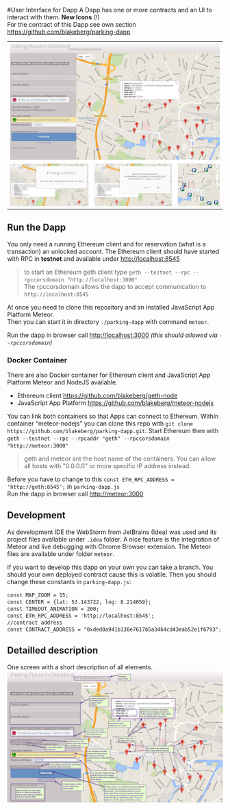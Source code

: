 #User Interface for Dapp
A Dapp has one or more contracts and an UI to interact with them. **New Icons** (!)
<br>For the contract of this Dapp see own section <https://github.com/blakeberg/parking-dapp>

<table>
  <tr>
    <td colspan="3">
      <img src="https://raw.githubusercontent.com/blakeberg/parking-dapp/master/parking-dapp/ressources/pp-overview.png"/>
    </td>
  </tr>
  <tr>
   <td>
    <img src="https://raw.githubusercontent.com/blakeberg/parking-dapp/master/parking-dapp/ressources/pp-modal-message.png"/>
   </td>
   <td>
    <img src="https://raw.githubusercontent.com/blakeberg/parking-dapp/master/parking-dapp/ressources/pp-modal-question.png"/>
   </td>
   <td>
    <img src="https://raw.githubusercontent.com/blakeberg/parking-dapp/master/parking-dapp/ressources/pp-new-icons.png"/>
   </td>
  </tr>
</table>

## Run the Dapp
You only need a running Ethereum client and for reservation (what is a transaction) an unlocked account.
The Ethereum client should have started with RPC in **testnet** and available under <http://localhost:8545>

> to start an Ethereum geth client type `geth --testnet --rpc --rpccorsdomain "http://localhost:3000"`
> <br>The rpccorsdomain allows the dapp to accept communication to `http://localhost:8545`

At once you need to clone this repository and an installed JavaScript App Platform Meteor.
<br>Then you can start it in directory `./parking-dapp` with command `meteor`.

Run the dapp in browser call <http://localhost:3000> *(this should allowed via `--rpccorsdomain`)*

### Docker Container
There are also Docker container for Ethereum client and JavaScript App Platform Meteor and NodeJS available.<br>
* Ethereum client <https://github.com/blakeberg/geth-node>
* JavaScript App Platform <https://github.com/blakeberg/meteor-nodejs>

You can link both containers so that Apps can connect to Ethereum. Within container "meteor-nodejs"
you can clone this repo with `git clone https://github.com/blakeberg/parking-dapp.git`.
Start Ethereum then with `geth --testnet --rpc --rpcaddr "geth" --rpccorsdomain "http://meteor:3000"`

> geth and meteor are the host name of the containers. You can allow all hosts with "0.0.0.0" or more specific IP address instead.

Before you have to change to this `const ETH_RPC_ADDRESS = 'http://geth:8545';` in `parking-dapp.js`<br>
Run the dapp in browser call <http://meteor:3000>

## Development
As development IDE the WebStorm from JetBrains (Idea) was used and its project files available under `.idea` folder.
A nice feature is the integration of Meteor and live debugging with Chrome Browser extension.
The Meteor files are available under folder `meteor`.

If you want to develop this dapp on your own you can take a branch.
You should your own deployed contract cause this is volatile. Then you should change these constants in `parking-dapp.js`:

    const MAP_ZOOM = 15;
    const CENTER = {lat: 53.143722, lng: 8.214059};
    const TIMEOUT_ANIMATION = 200;
    const ETH_RPC_ADDRESS = 'http://localhost:8545';
    //contract address
    const CONTRACT_ADDRESS = "0xded0a941b130e7617b5a3464cd43eab52e1f6793";

## Detailled description
One screen with a short description of all elements.
<img src="https://raw.githubusercontent.com/blakeberg/parking-dapp/master/parking-dapp/ressources/pp-overview-description.png"/>


